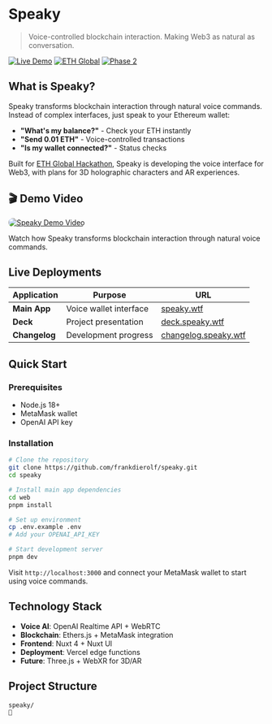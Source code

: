 # Speaky

> Voice-controlled blockchain interaction. Making Web3 as natural as
> conversation.

[![Live Demo](https://img.shields.io/badge/Demo-speaky.wtf-blue?style=for-the-badge)](https://speaky.wtf)
[![ETH Global](https://img.shields.io/badge/ETH%20Global-Hackathon-purple?style=for-the-badge)](https://ethglobal.com)
[![Phase 2](https://img.shields.io/badge/Phase%202-90%25%20Complete-green?style=for-the-badge)](#roadmap)

## What is Speaky?

Speaky transforms blockchain interaction through natural voice commands. Instead
of complex interfaces, just speak to your Ethereum wallet:

- **"What's my balance?"** - Check your ETH instantly
- **"Send 0.01 ETH"** - Voice-controlled transactions
- **"Is my wallet connected?"** - Status checks

Built for [ETH Global Hackathon](https://ethglobal.com), Speaky is developing
the voice interface for Web3, with plans for 3D holographic characters and AR
experiences.

## 🎬 Demo Video

<a href="https://youtu.be/ZCs3prDRsck" target="_blank">
  <img src="https://i.ibb.co/YT8FHpbk/image.png" alt="Speaky Demo Video" style="max-width: 100%; height: auto; border-radius: 8px;">
</a>

Watch how Speaky transforms blockchain interaction through natural voice
commands.

## Live Deployments

| Application   | Purpose                | URL                                                  |
| ------------- | ---------------------- | ---------------------------------------------------- |
| **Main App**  | Voice wallet interface | [speaky.wtf](https://speaky.wtf)                     |
| **Deck**      | Project presentation   | [deck.speaky.wtf](https://deck.speaky.wtf)           |
| **Changelog** | Development progress   | [changelog.speaky.wtf](https://changelog.speaky.wtf) |

## Quick Start

### Prerequisites

- Node.js 18+
- MetaMask wallet
- OpenAI API key

### Installation

```bash
# Clone the repository
git clone https://github.com/frankdierolf/speaky.git
cd speaky

# Install main app dependencies
cd web
pnpm install

# Set up environment
cp .env.example .env
# Add your OPENAI_API_KEY

# Start development server
pnpm dev
```

Visit `http://localhost:3000` and connect your MetaMask wallet to start using
voice commands.

## Technology Stack

- **Voice AI**: OpenAI Realtime API + WebRTC
- **Blockchain**: Ethers.js + MetaMask integration
- **Frontend**: Nuxt 4 + Nuxt UI
- **Deployment**: Vercel edge functions
- **Future**: Three.js + WebXR for 3D/AR

## Project Structure

```
speaky/

